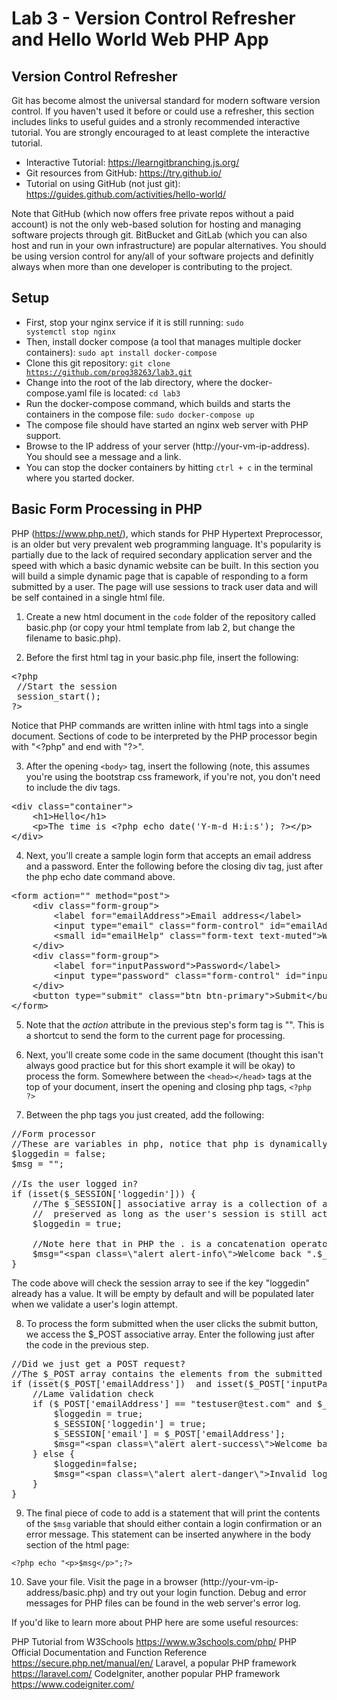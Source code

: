 # Lab 3 - Version Control Refresher and Hello World Web PHP App

## Version Control Refresher

Git has become almost the universal standard for modern software version control. If you haven't used it before or could use a refresher, this section includes links to useful guides and a stronly recommended interactive tutorial. You are strongly encouraged to at least complete the interactive tutorial.

* Interactive Tutorial: <https://learngitbranching.js.org/>
* Git resources from GitHub: <https://try.github.io/>
* Tutorial on using GitHub (not just git): <https://guides.github.com/activities/hello-world/>

Note that GitHub (which now offers free private repos without a paid account) is not the only web-based solution for hosting and managing software projects through git. BitBucket and GitLab (which you can also host and run in your own infrastructure) are popular alternatives. You should be using version control for any/all of your software projects and definitly always when more than one developer is contributing to the project.

## Setup

* First, stop your nginx service if it is still running: <code>sudo systemctl stop nginx</code>
* Then, install docker compose (a tool that manages multiple docker containers): <code>sudo apt install docker-compose</code>
* Clone this git repository: <code>git clone https://github.com/prog38263/lab3.git</code>
* Change into the root of the lab directory, where the docker-compose.yaml file is located: <code>cd lab3</code>
* Run the docker-compose command, which builds and starts the containers in the compose file: <code>sudo docker-compose up</code>
* The compose file should have started an nginx web server with PHP support.
* Browse to the IP address of your server (http://your-vm-ip-address). You should see a message and a link.
* You can stop the docker containers by hitting <code>ctrl + c</code> in the terminal where you started docker.

## Basic Form Processing in PHP

PHP (<https://www.php.net/>), which stands for PHP Hypertext Preprocessor, is an older but very prevalent web programming language. It's popularity is partially due to the lack of required secondary application server and the speed with which a basic dynamic website can be built. In this section you will build a simple dynamic page that is capable of responding to a form submitted by a user. The page will use sessions to track user data and will be self contained in a single html file.

1. Create a new html document in the <code>code</code> folder of the repository called basic.php (or copy your html template from lab 2, but change the filename to basic.php).

2. Before the first html tag in your basic.php file, insert the following:
<pre>
&lt;?php
 //Start the session
 session_start();
?&gt;
</pre>            

Notice that PHP commands are written inline with html tags into a single document. Sections of code to be interpreted by the PHP processor begin with "&lt;?php" and end with "?&gt;".

3. After the opening <code>&lt;body&gt;</code> tag, insert the following (note, this assumes you're using the bootstrap css framework, if you're not, you don't need to include the div tags.

<pre>
&lt;div class="container"&gt;
    &lt;h1&gt;Hello&lt;/h1&gt;
    &lt;p&gt;The time is &lt;?php echo date('Y-m-d H:i:s'); ?&gt;&lt;/p&gt;
&lt;/div&gt;
</pre>      

4. Next, you'll create a sample login form that accepts an email address and a password. Enter the following before the closing div tag, just after the php echo date command above.

<pre>
&lt;form action="" method="post"&gt;
    &lt;div class="form-group"&gt;
        &lt;label for="emailAddress"&gt;Email address&lt;/label&gt;
        &lt;input type="email" class="form-control" id="emailAddress" aria-describedby="emailHelp" placeholder="Enter email" name="emailAddress" /&gt;
        &lt;small id="emailHelp" class="form-text text-muted"&gt;We'll never share your email with anyone else.&lt;/small&gt;
    &lt;/div&gt;
    &lt;div class="form-group"&gt;
        &lt;label for="inputPassword"&gt;Password&lt;/label&gt;
        &lt;input type="password" class="form-control" id="inputPassword" name="inputPassword" /&gt;
    &lt;/div&gt;
    &lt;button type="submit" class="btn btn-primary"&gt;Submit&lt;/button&gt;
&lt;/form&gt;
</pre>
 
5. Note that the *action* attribute in the previous step's form tag is "". This is a shortcut to send the form to the current page for processing. 

6. Next, you'll create some code in the same document (thought this isan't always good practice but for this short example it will be okay) to process the form. Somewhere between the <code>&lt;head&gt;&lt;/head&gt;</code> tags at the top of your document, insert the opening and closing php tags, <code>&lt;?php ?&gt;</code>

7. Between the php tags you just created, add the following:

<pre>
//Form processor
//These are variables in php, notice that php is dynamically typed
$loggedin = false;
$msg = "";

//Is the user logged in?
if (isset($_SESSION['loggedin'])) {
    //The $_SESSION[] associative array is a collection of array values that will be
    //  preserved as long as the user's session is still active.
    $loggedin = true;

    //Note here that in PHP the . is a concatenation operator.
    $msg="&lt;span class=\"alert alert-info\"&gt;Welcome back ".$_SESSION['emai']."&lt;/span&gt;";
}
</pre>

The code above will check the session array to see if the key "loggedin" already has a value. It will be empty by default and will be populated later when we validate a user's login attempt.

8. To process the form submitted when the user clicks the submit button, we access the $\_POST associative array. Enter the following just after the code in the previous step.

<pre>
//Did we just get a POST request?
//The $_POST array contains the elements from the submitted form. The index for each element is the element's name attribute in the form.
if (isset($_POST['emailAddress'])  and isset($_POST['inputPassword'])){
    //Lame validation check
    if ($_POST['emailAddress'] == "testuser@test.com" and $_POST['inputPassword'] == "Password123!") {
        $loggedin = true;
        $_SESSION['loggedin'] = true;
        $_SESSION['email'] = $_POST['emailAddress'];
        $msg="&lt;span class=\"alert alert-success\"&gt;Welcome back ".$_SESSION['email']."&lt;/span&gt;";
    } else {
        $loggedin=false;
        $msg="&lt;span class=\"alert alert-danger\"&gt;Invalid login credentials supplied.&lt;/span&gt;";
    }
}
</pre>

9. The final piece of code to add is a statement that will print the contents of the <code>$msg</code> variable that should either contain a login confirmation or an error message. This statement can be inserted anywhere in the body section of the html page:

<code>&lt;?php echo "&lt;p&gt;$msg&lt;/p&gt;";?&gt;</code>

10. Save your file. Visit the page in a browser (http://your-vm-ip-address/basic.php) and try out your login function. Debug and error messages for PHP files can be found in the web server's error log. 

If you'd like to learn more about PHP here are some useful resources:

PHP Tutorial from W3Schools <https://www.w3schools.com/php/>
PHP Official Documentation and Function Reference <https://secure.php.net/manual/en/>
Laravel, a popular PHP framework <https://laravel.com/>
CodeIgniter, another popular PHP framework <https://www.codeigniter.com/>
